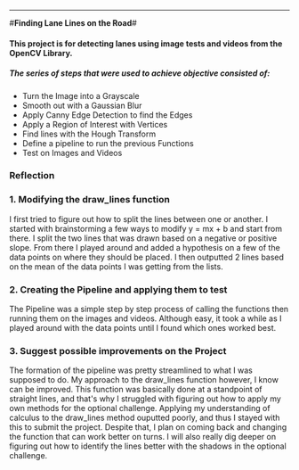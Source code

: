 

---

#**Finding Lane Lines on the Road**#


[//]: # (Image References)

[image1]: ./examples/grayscale.jpg "Grayscale"

#### This project is for detecting lanes using image tests and videos from the OpenCV Library.

##### The series of steps that were used to achieve objective consisted of:
  * Turn the Image into a Grayscale 
  * Smooth out with a Gaussian Blur 
  * Apply Canny Edge Detection to find the Edges 
  * Apply a Region of Interest with Vertices 
  * Find lines with the Hough Transform 
  * Define a pipeline to run the previous Functions 
  * Test on Images and Videos 


### Reflection

### 1. Modifying the draw_lines function

I first tried to figure out how to split the lines between one or another.  I started with brainstorming a few ways to modify y = mx + b and start from there.  I split the two lines that was drawn based on a negative or positive slope. From there I played around and added a hypothesis on a few of the data points on where they should be placed.  I then outputted 2 lines based on the mean of the data points I was getting from the lists. 


### 2. Creating the Pipeline and applying them to test
The Pipeline was a simple step by step process of calling the functions then running them on the images and videos.  Although easy, it took a while as I played around with the data points until I found which ones worked best.  


### 3. Suggest possible improvements on the Project 
The formation of the pipeline was pretty streamlined to what I was supposed to do.  My approach to the draw_lines function however, I know can be improved.  This function was basically done at a standpoint of straight lines, and that's why I struggled with figuring out how to apply my own methods for the optional challenge. Applying my understanding of calculus to the draw_lines method ouputted poorly, and thus I stayed with this to submit the project. Despite that, I plan on coming back and changing the function that can work better on turns. I will also really dig deeper on figuring out how to identify the lines better with the shadows in the optional challenge.

